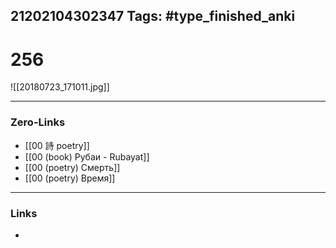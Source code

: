 21202104302347
Tags: #type_finished_anki 
---
# 256

![[20180723_171011.jpg]]

---
### Zero-Links
- [[00 詩 poetry]]
- [[00 (book) Рубаи - Rubayat]]
- [[00 (poetry) Смерть]]
- [[00 (poetry) Время]]
---
### Links
-